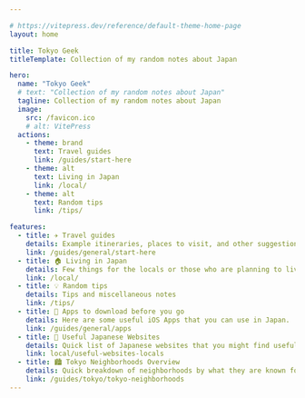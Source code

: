 ```yaml
---

# https://vitepress.dev/reference/default-theme-home-page
layout: home

title: Tokyo Geek
titleTemplate: Collection of my random notes about Japan

hero:
  name: "Tokyo Geek"
  # text: "Collection of my random notes about Japan"
  tagline: Collection of my random notes about Japan
  image:
    src: /favicon.ico
    # alt: VitePress
  actions:
    - theme: brand
      text: Travel guides
      link: /guides/start-here
    - theme: alt
      text: Living in Japan
      link: /local/
    - theme: alt
      text: Random tips
      link: /tips/

features:
  - title: ✈️ Travel guides
    details: Example itineraries, places to visit, and other suggestions for your trip
    link: /guides/general/start-here
  - title: 🏠 Living in Japan
    details: Few things for the locals or those who are planning to live in Japan
    link: /local/
  - title: 💡 Random tips
    details: Tips and miscellaneous notes
    link: /tips/
  - title: 📲 Apps to download before you go
    details: Here are some useful iOS Apps that you can use in Japan.
    link: /guides/general/apps
  - title: 🔖 Useful Japanese Websites
    details: Quick list of Japanese websites that you might find useful
    link: local/useful-websites-locals
  - title: 🏙️ Tokyo Neighborhoods Overview
    details: Quick breakdown of neighborhoods by what they are known for
    link: /guides/tokyo/tokyo-neighborhoods
---
```


